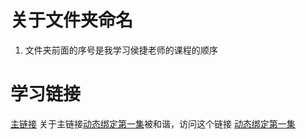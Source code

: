 # 关于文件夹命名
1. 文件夹前面的序号是我学习侯捷老师的课程的顺序



# 学习链接
[主链接](https://www.bilibili.com/watchlater/#/BV1K4411974P/p1)
关于主链接[动态绑定第一集](https://www.bilibili.com/watchlater/#/BV1K4411974P/p32)被和谐，访问这个链接
[动态绑定第一集](https://www.bilibili.com/watchlater/#/BV1ft411T7n6/p19)
